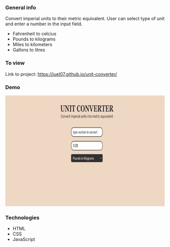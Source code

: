 ### General info

Convert imperial units to their metric equivalent. User can select type of unit and enter a number in the input field.

- Fahrenheit to celcius
- Pounds to kilograms
- Miles to kilometers
- Gallons to litres

### To view

Link to project: https://juel07.github.io/unit-converter/

### Demo

<img src="unit-converter.gif" height="350px"/>

### Technologies

- HTML
- CSS
- JavaScript
